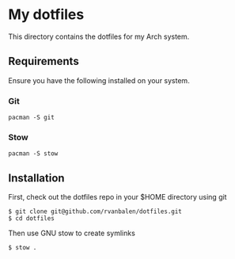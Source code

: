 # My dotfiles

This directory contains the dotfiles for my Arch system.

## Requirements

Ensure you have the following installed on your system.

### Git

```
pacman -S git
```

### Stow

```
pacman -S stow
```

## Installation

First, check out the dotfiles repo in your $HOME directory using git

```
$ git clone git@github.com/rvanbalen/dotfiles.git
$ cd dotfiles
```

Then use GNU stow to create symlinks

```
$ stow .
```

